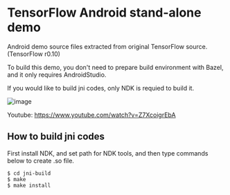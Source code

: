 # TensorFlow Android stand-alone demo

Android demo source files extracted from original TensorFlow source. (TensorFlow r0.10)

To build this demo, you don't need to prepare build environment with Bazel, and it only requires AndroidStudio.

If you would like to build jni codes, only NDK is requied to build it.

![image](https://dl.dropboxusercontent.com/u/8527/Screenshot_20161015-105832%20%281%29.png)

Youtube: https://www.youtube.com/watch?v=Z7XcoigrEbA

## How to build jni codes
First install NDK, and set path for NDK tools, and then type commands below to create .so file.

    $ cd jni-build
    $ make
    $ make install

